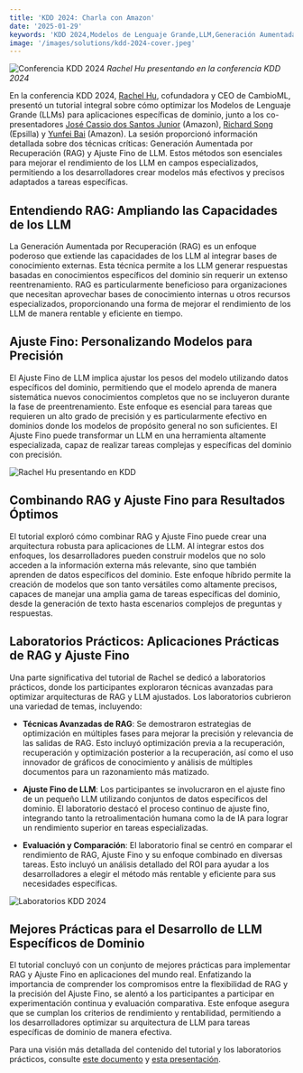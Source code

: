 ```yaml
---
title: 'KDD 2024: Charla con Amazon'
date: '2025-01-29'
keywords: 'KDD 2024,Modelos de Lenguaje Grande,LLM,Generación Aumentada por Recuperación,RAG,ajuste fino de LLM,Amazon,IA específica de dominio,aprendizaje automático,conferencia'
image: '/images/solutions/kdd-2024-cover.jpeg'
---
```


![Conferencia KDD 2024](/images/solutions/kdd-2024-cover.jpeg)
_Rachel Hu presentando en la conferencia KDD 2024_

En la conferencia KDD 2024, [Rachel Hu](https://www.linkedin.com/in/rachelsonghu/), cofundadora y CEO de CambioML, presentó un tutorial integral sobre cómo optimizar los Modelos de Lenguaje Grande (LLMs) para aplicaciones específicas de dominio, junto a los co-presentadores [José Cassio dos Santos Junior](https://www.linkedin.com/in/jcassiojr/) (Amazon), [Richard Song](https://www.linkedin.com/in/renchu-richard-song-a4099247/) (Epsilla) y [Yunfei Bai](https://www.linkedin.com/in/yunfei-felix-bai-909b861/) (Amazon). La sesión proporcionó información detallada sobre dos técnicas críticas: Generación Aumentada por Recuperación (RAG) y Ajuste Fino de LLM. Estos métodos son esenciales para mejorar el rendimiento de los LLM en campos especializados, permitiendo a los desarrolladores crear modelos más efectivos y precisos adaptados a tareas específicas.

## Entendiendo RAG: Ampliando las Capacidades de los LLM

La Generación Aumentada por Recuperación (RAG) es un enfoque poderoso que extiende las capacidades de los LLM al integrar bases de conocimiento externas. Esta técnica permite a los LLM generar respuestas basadas en conocimientos específicos del dominio sin requerir un extenso reentrenamiento. RAG es particularmente beneficioso para organizaciones que necesitan aprovechar bases de conocimiento internas u otros recursos especializados, proporcionando una forma de mejorar el rendimiento de los LLM de manera rentable y eficiente en tiempo.

## Ajuste Fino: Personalizando Modelos para Precisión

El Ajuste Fino de LLM implica ajustar los pesos del modelo utilizando datos específicos del dominio, permitiendo que el modelo aprenda de manera sistemática nuevos conocimientos completos que no se incluyeron durante la fase de preentrenamiento. Este enfoque es esencial para tareas que requieren un alto grado de precisión y es particularmente efectivo en dominios donde los modelos de propósito general no son suficientes. El Ajuste Fino puede transformar un LLM en una herramienta altamente especializada, capaz de realizar tareas complejas y específicas del dominio con precisión.

![Rachel Hu presentando en KDD](/images/solutions/kdd-2024-rachel.jpeg)

## Combinando RAG y Ajuste Fino para Resultados Óptimos

El tutorial exploró cómo combinar RAG y Ajuste Fino puede crear una arquitectura robusta para aplicaciones de LLM. Al integrar estos dos enfoques, los desarrolladores pueden construir modelos que no solo acceden a la información externa más relevante, sino que también aprenden de datos específicos del dominio. Este enfoque híbrido permite la creación de modelos que son tanto versátiles como altamente precisos, capaces de manejar una amplia gama de tareas específicas del dominio, desde la generación de texto hasta escenarios complejos de preguntas y respuestas.

## Laboratorios Prácticos: Aplicaciones Prácticas de RAG y Ajuste Fino

Una parte significativa del tutorial de Rachel se dedicó a laboratorios prácticos, donde los participantes exploraron técnicas avanzadas para optimizar arquitecturas de RAG y LLM ajustados. Los laboratorios cubrieron una variedad de temas, incluyendo:

- **Técnicas Avanzadas de RAG**: Se demostraron estrategias de optimización en múltiples fases para mejorar la precisión y relevancia de las salidas de RAG. Esto incluyó optimización previa a la recuperación, recuperación y optimización posterior a la recuperación, así como el uso innovador de gráficos de conocimiento y análisis de múltiples documentos para un razonamiento más matizado.

- **Ajuste Fino de LLM**: Los participantes se involucraron en el ajuste fino de un pequeño LLM utilizando conjuntos de datos específicos del dominio. El laboratorio destacó el proceso continuo de ajuste fino, integrando tanto la retroalimentación humana como la de IA para lograr un rendimiento superior en tareas especializadas.

- **Evaluación y Comparación**: El laboratorio final se centró en comparar el rendimiento de RAG, Ajuste Fino y su enfoque combinado en diversas tareas. Esto incluyó un análisis detallado del ROI para ayudar a los desarrolladores a elegir el método más rentable y eficiente para sus necesidades específicas.

![Laboratorios KDD 2024](/images/solutions/kdd-2024-labs.jpg)

## Mejores Prácticas para el Desarrollo de LLM Específicos de Dominio

El tutorial concluyó con un conjunto de mejores prácticas para implementar RAG y Ajuste Fino en aplicaciones del mundo real. Enfatizando la importancia de comprender los compromisos entre la flexibilidad de RAG y la precisión del Ajuste Fino, se alentó a los participantes a participar en experimentación continua y evaluación comparativa. Este enfoque asegura que se cumplan los criterios de rendimiento y rentabilidad, permitiendo a los desarrolladores optimizar su arquitectura de LLM para tareas específicas de dominio de manera efectiva.

Para una visión más detallada del contenido del tutorial y los laboratorios prácticos, consulte [este documento](https://dl.acm.org/doi/pdf/10.1145/3637528.3671445) y [esta presentación](https://docs.google.com/presentation/d/18PJctnI-KbABE1El_AifjN_7eoHatuaoN8-2q57xpSw/edit#slide=id.g2f5cc21ff85_5_1096).
